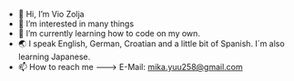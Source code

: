 - 👋 Hi, I’m Vio Zolja
- 👀 I’m interested in many things 
- 🌱 I’m currently learning how to code on my own.
- 🌏 I speak English, German, Croatian and a little bit of Spanish. I´m also learning Japanese.
- 📫 How to reach me ---> E-Mail: mika.yuu258@gmail.com
